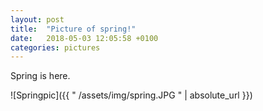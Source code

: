 ```yaml
---
layout: post
title:  "Picture of spring!"
date:   2018-05-03 12:05:58 +0100
categories: pictures
---
```


Spring is here.

![Springpic]({{ " /assets/img/spring.JPG " | absolute_url }})


